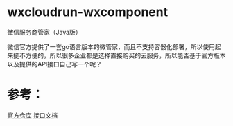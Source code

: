 # wxcloudrun-wxcomponent
微信服务商管家（Java版）

微信官方提供了一套go语言版本的微管家，而且不支持容器化部署，所以使用起来挺不方便的，所以很多企业都是选择直接购买的云服务，所以能否基于官方版本以及提供的API接口自己写一个呢？

# 参考：
[官方仓库](https://github.com/WeixinCloud/wxcloudrun-wxcomponent)
[接口文档](https://developers.weixin.qq.com/doc/oplatform/openApi/OpenApiDoc/)
